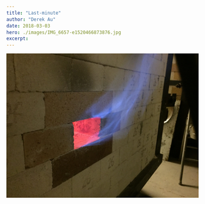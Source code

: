 ```yaml
---
title: "Last-minute"
author: "Derek Au"
date: 2018-03-03
hero: ./images/IMG_6657-e1520466873876.jpg
excerpt: 
---
```


![](./images/IMG_6665-e1520466890764.jpg)
